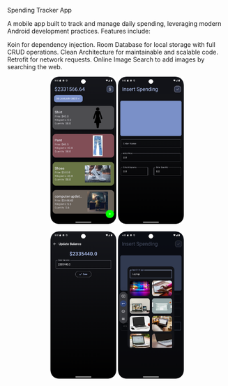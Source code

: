 Spending Tracker App

A mobile app built to track and manage daily spending, leveraging modern Android development practices. Features include:

Koin for dependency injection.
Room Database for local storage with full CRUD operations.
Clean Architecture for maintainable and scalable code.
Retrofit for network requests.
Online Image Search to add images by searching the web.

<p align="center">
  <img src="https://github.com/ZannatEvan/SpendingTrackerApps/blob/d395a5c2e51886a879af8908462ba601f7717b90/Screenshot_20250130_080226.png" alt="Screenshot 1" width="30%">
  <img src="https://github.com/ZannatEvan/SpendingTrackerApps/blob/2712c9c3636ce28b191f97a1c69717055f475749/Screenshot_20250130_080246.png" alt="Screenshot 2" width="30%">
</p>
 <p align="center">
  <img src="https://github.com/ZannatEvan/SpendingTrackerApps/blob/2712c9c3636ce28b191f97a1c69717055f475749/Screenshot_20250130_080235.png" alt="Screenshot 3" width="30%">
  <img src="https://github.com/ZannatEvan/SpendingTrackerApps/blob/a5420a6aba6f9634a37c231a78e48eb91f03eaee/Screenshot_20250130_160259.png" alt="Screenshot 3" width="30%">
   
 </p>


